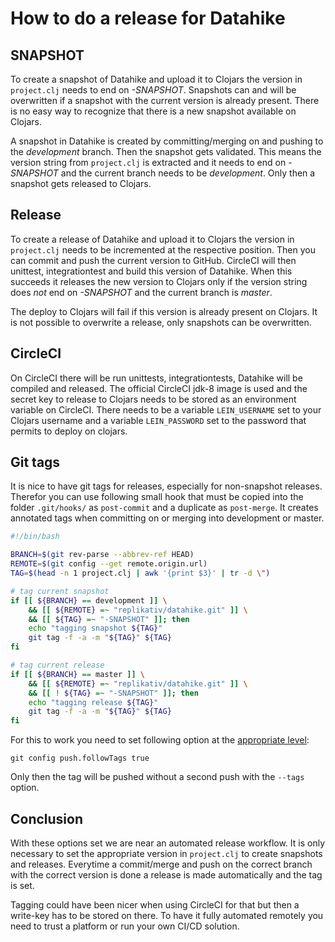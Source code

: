 # How to do a release for Datahike
## SNAPSHOT
To create a snapshot of Datahike and upload it to Clojars the version in
`project.clj` needs to end on *-SNAPSHOT*. Snapshots can and will be overwritten
if a snapshot with the current version is already present. There is no easy way
to recognize that there is a new snapshot available on Clojars.

A snapshot in Datahike is created by committing/merging on and pushing to the
*development* branch. Then the snapshot gets validated. This means the version
string from `project.clj` is extracted and it needs to end on *-SNAPSHOT* and
the current branch needs to be *development*. Only then a snapshot gets released
to Clojars.

## Release
To create a release of Datahike and upload it to Clojars the version in `project.clj`
needs to be incremented at the respective position. Then you can commit and push the
current version to GitHub. CircleCI will then unittest, integrationtest and build
this version of Datahike. When this succeeds it releases the new version to Clojars
only if the version string does *not* end on *-SNAPSHOT* and the current branch is
*master*.

The deploy to Clojars will fail if this version is already present on Clojars. It is
not possible to overwrite a release, only snapshots can be overwritten.

## CircleCI
On CircleCI there will be run unittests, integrationtests, Datahike will be compiled and
released. The official CircleCI jdk-8 image is used and the secret key to release to
Clojars needs to be stored as an environment variable on CircleCI. There needs to be a
variable `LEIN_USERNAME` set to your Clojars username and a variable `LEIN_PASSWORD` set
to the password that permits to deploy on clojars.

## Git tags
It is nice to have git tags for releases, especially for non-snapshot releases. Therefor
you can use following small hook that must be copied into the folder `.git/hooks/` as
`post-commit` and a duplicate as `post-merge`. It creates annotated tags when committing
on or merging into development or master.
```bash
#!/bin/bash

BRANCH=$(git rev-parse --abbrev-ref HEAD)
REMOTE=$(git config --get remote.origin.url)
TAG=$(head -n 1 project.clj | awk '{print $3}' | tr -d \")

# tag current snapshot
if [[ ${BRANCH} == development ]] \
    && [[ ${REMOTE} =~ "replikativ/datahike.git" ]] \
    && [[ ${TAG} =~ "-SNAPSHOT" ]]; then
    echo "tagging snapshot ${TAG}"
    git tag -f -a -m "${TAG}" ${TAG}
fi

# tag current release
if [[ ${BRANCH} == master ]] \
    && [[ ${REMOTE} =~ "replikativ/datahike.git" ]] \
    && [[ ! ${TAG} =~ "-SNAPSHOT" ]]; then
    echo "tagging release ${TAG}"
    git tag -f -a -m "${TAG}" ${TAG}
fi
```

For this to work you need to set following option at the [appropriate level](https://www.git-scm.com/book/en/v2/Customizing-Git-Git-Configuration#_git_config):
```
git config push.followTags true
```
Only then the tag will be pushed without a second push with the `--tags` option.

## Conclusion
With these options set we are near an automated release workflow. It is only necessary to
set the appropriate version in `project.clj` to create snapshots and releases. Everytime
a commit/merge and push on the correct branch with the correct version is done a release
is made automatically and the tag is set.

Tagging could have been nicer when using CircleCI for that but then a write-key has to be
stored on there. To have it fully automated remotely you need to trust a platform or run
your own CI/CD solution.
